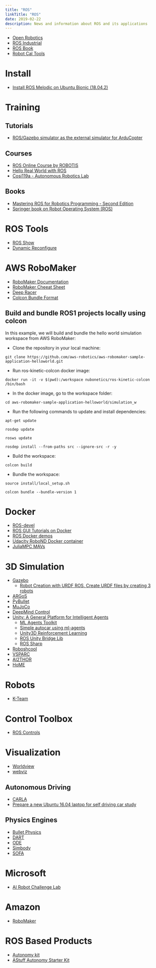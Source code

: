 ```yaml
---
title: "ROS"
linkTitle: "ROS"
date: 2019-02-22
description: News and information about ROS and its applications
---
```


- [Open Robotics](https://www.openrobotics.org/)
- [ROS Industrial](https://rosindustrial.org/)
- [ROS Book](https://ros-books.blogspot.com/)
- [Robot Cal Tools](https://github.com/Jmeyer1292/robot_cal_tools)

# Install 

* [Install ROS Melodic on Ubuntu Bionic (18.04.2)](http://wiki.ros.org/melodic/Installation/Ubuntu)

# Training
## Tutorials

* [ROS/Gazebo simulator as the external simulator for ArduCopter](http://docs.erlerobotics.com/simulation/intro)

## Courses

* [ROS Online Course by ROBOTIS](https://www.youtube.com/playlist?list=PLRG6WP3c31_U7TFGduEIJWVtkOw6AJjFf)
* [Hello Real World with ROS](https://online-learning.tudelft.nl/courses/hello-real-world-with-ros-robot-operating-systems/)
* [Cosi119a - Autonomous Robotics Lab](http://campusrover.org.s3-website-us-west-2.amazonaws.com/)

## Books

* [Mastering ROS for Robotics Programming - Second Edition](https://subscription.packtpub.com/book/hardware_and_creative/9781788478953)
* [Springer book on Robot Operating System (ROS)](http://www.riotu-lab.org/rosbook/)

# ROS Tools

* [ROS Show](https://github.com/dheera/rosshow)
* [Dynamic Reconfigure](http://wiki.ros.org/dynamic_reconfigure)

# AWS RoboMaker

* [RoboMaker Documentation](https://docs.aws.amazon.com/robomaker/latest/dg/what-is-robomaker.html)
* [RoboMaker Cheeat Sheet](https://www.techrepublic.com/article/aws-robomaker-a-cheat-sheet/)
* [Deep Racer](https://github.com/aws-robotics/aws-robomaker-sample-application-deepracer)
* [Colcon Bundle Format](https://github.com/colcon/colcon-bundle/blob/master/BUNDLE_FORMAT.md)

## Build and bundle ROS1 projects locally using colcon

In this example, we will build and bundle the hello world simulation workspace from AWS RoboMaker:

* Clone the repository in your local machine: 

`git clone https://github.com/aws-robotics/aws-robomaker-sample-application-helloworld.git`

* Run ros-kinetic-colcon docker image: 

`docker run -it -v $(pwd):/workspace nubonetics/ros-kinetic-colcon /bin/bash`

* In the docker image, go to the workspace folder: 

`cd aws-robomaker-sample-application-helloworld/simulation_w`

* Run the following commands to update and install dependencies:

`apt-get update`

`rosdep update`

`rosws update`

`rosdep install --from-paths src --ignore-src -r -y`

* Build the workspace:

`colcon build`

* Bundle the workspace:

`source install/local_setup.sh`

`colcon bundle --bundle-version 1`

# Docker

* [ROS-devel](https://github.com/Alabate/ros-devel)
* [ROS GUI Tutorials on Docker](http://wiki.ros.org/docker/Tutorials/GUI)
* [ROS Docker demos](https://github.com/ruffsl/ros_docker_demos)
* [Udacity RoboND Docker container](https://github.com/bpinaya/robond-docker)
* [JuliaMPC MAVs](https://github.com/JuliaMPC/MAVs)

# 3D Simulation

* [Gazebo](http://gazebosim.org/)
    * [Robot Creation with URDF ROS. Create URDF files by creating 3 robots](https://www.youtube.com/watch?v=UUwHK5ONTAQ)
* [ARGoS](https://www.argos-sim.info/)
* [PyBullet](https://pybullet.org/wordpress/)
* [MuJoCo](http://www.mujoco.org/)
* [DeepMind Control](https://github.com/deepmind/dm_control)
* [Unity: A General Platform for Intelligent Agents](https://www.groundai.com/project/unity-a-general-platform-for-intelligent-agents/)
  * [ML Agents Toolkit](https://blogs.unity3d.com/2018/09/11/ml-agents-toolkit-v0-5-new-resources-for-ai-researchers-available-now/?_ga=2.251804239.73933905.1544840054-2131074049.1544840054)
  * [Simple autocar using ml-agents](https://connect.unity.com/p/autonomous-car?_ga=2.181596513.73933905.1544840054-2131074049.1544840054)
  * [Unity3D Reinforcement Learning](https://github.com/kwea123/RL)
  * [ROS Unity Bridge Lib](https://github.com/MathiasCiarlo/ROSBridgeLib)
  * [ROS Sharp](https://github.com/siemens/ros-sharp)
* [Roboshcool](https://github.com/openai/roboschool)
* [VSPARC](http://www.vsparc.org)
* [AI2THOR](http://ai2thor.allenai.org/)
* [HoME](https://github.com/HoME-Platform/home-platform)

# Robots

* [K-Team](http://www.k-team.com/)

# Control Toolbox

* [ROS Controls](https://github.com/ros-controls)

# Visualization

* [Worldview](https://medium.com/cruise/introducing-worldview-749aaf98112d)
* [webviz](https://github.com/cruise-automation/webviz)

## Autonomous Driving
- [CARLA](http://carla.org/)
- [Prepare a new Ubuntu 16.04 laptop for self driving car study](http://robotcanwrite.com/2017/07/01/to-prepare-a-new-ubuntu-16-04-laptop-for-self-driving-car-study/)

## Physics Engines
- [Bullet Physics](https://github.com/bulletphysics/bullet3)
- [DART](https://dartsim.github.io)
- [ODE](https://www.ode.org/)
- [Simbody](https://simtk.org/projects/simbody/)
- [SOFA](https://www.sofa-framework.org/applications/gallery/sofa-as-unity3d-physics-engine/)

# Microsoft
- [AI Robot Challenge Lab](https://github.com/Microsoft/AI-Robot-Challenge-Lab)

# Amazon
- [RoboMaker](https://aws.amazon.com/robomaker/)

# ROS Based Products

* [Autonomy kit](https://www.clearpathrobotics.com/autonomy-research-kit/)
* [AStuff Autonomy Starter Kit](https://autonomoustuff.com/product/autonomy-starter-kit/)
